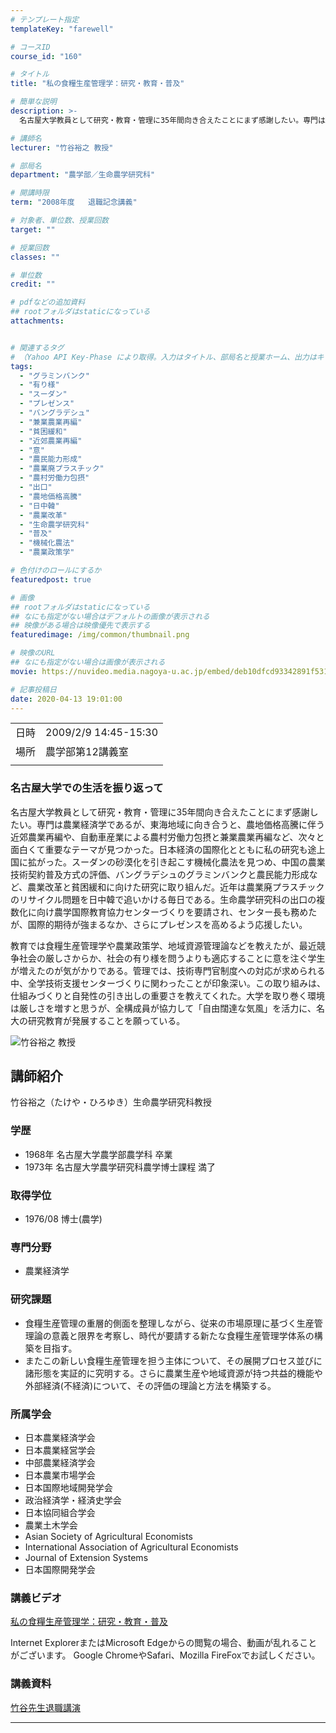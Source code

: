 ```yaml
---
# テンプレート指定
templateKey: "farewell"

# コースID
course_id: "160"

# タイトル
title: "私の食糧生産管理学：研究・教育・普及"

# 簡単な説明
description: >-
  名古屋大学教員として研究・教育・管理に35年間向き合えたことにまず感謝したい。専門は農業経済学であるが、東海地域に向き合うと、農地価格高騰に伴う近郊農業再編や、自動車産業による農村労働力包摂と兼業農業再編など、次々と面白くて重要なテーマが見つかった。日本経済の国際化とともに私の研究も途上国に拡がった。スーダンの砂漠化を引き起こす機械化農法を見つめ、中国の農業技術契約普及方式の評価、バングラデシ ....

# 講師名
lecturer: "竹谷裕之 教授"

# 部局名
department: "農学部／生命農学研究科"

# 開講時限
term: "2008年度	退職記念講義"

# 対象者、単位数、授業回数
target: ""

# 授業回数
classes: ""

# 単位数
credit: ""

# pdfなどの追加資料
## rootフォルダはstaticになっている
attachments:


# 関連するタグ
# （Yahoo API Key-Phase により取得。入力はタイトル、部局名と授業ホーム、出力はキーフレーズ（tags））
tags:
  - "グラミンバンク"
  - "有り様"
  - "スーダン"
  - "プレゼンス"
  - "バングラデシュ"
  - "兼業農業再編"
  - "貧困緩和"
  - "近郊農業再編"
  - "意"
  - "農民能力形成"
  - "農業廃プラスチック"
  - "農村労働力包摂"
  - "出口"
  - "農地価格高騰"
  - "日中韓"
  - "農業改革"
  - "生命農学研究科"
  - "普及"
  - "機械化農法"
  - "農業政策学"

# 色付けのロールにするか
featuredpost: true

# 画像
## rootフォルダはstaticになっている
## なにも指定がない場合はデフォルトの画像が表示される
## 映像がある場合は映像優先で表示する
featuredimage: /img/common/thumbnail.png

# 映像のURL
## なにも指定がない場合は画像が表示される
movie: https://nuvideo.media.nagoya-u.ac.jp/embed/deb10dfcd93342891f531cabbc45f43b838345bd

# 記事投稿日
date: 2020-04-13 19:01:00
---
```


|   |   |
|---|---|
| 日時 | 2009/2/9  14:45-15:30 |
| 場所 | 農学部第12講義室 |
|   |   |


### 名古屋大学での生活を振り返って

名古屋大学教員として研究・教育・管理に35年間向き合えたことにまず感謝したい。専門は農業経済学であるが、東海地域に向き合うと、農地価格高騰に伴う近郊農業再編や、自動車産業による農村労働力包摂と兼業農業再編など、次々と面白くて重要なテーマが見つかった。日本経済の国際化とともに私の研究も途上国に拡がった。スーダンの砂漠化を引き起こす機械化農法を見つめ、中国の農業技術契約普及方式の評価、バングラデシュのグラミンバンクと農民能力形成など、農業改革と貧困緩和に向けた研究に取り組んだ。近年は農業廃プラスチックのリサイクル問題を日中韓で追いかける毎日である。生命農学研究科の出口の複数化に向け農学国際教育協力センターづくりを要請され、センター長も務めたが、国際的期待が強まるなか、さらにプレゼンスを高めるよう応援したい。

教育では食糧生産管理学や農業政策学、地域資源管理論などを教えたが、最近競争社会の厳しさからか、社会の有り様を問うよりも適応することに意を注ぐ学生が増えたのが気がかりである。管理では、技術専門官制度への対応が求められる中、全学技術支援センターづくりに関わったことが印象深い。この取り組みは、仕組みづくりと自発性の引き出しの重要さを教えてくれた。大学を取り巻く環境は厳しさを増すと思うが、全構成員が協力して「自由闊達な気風」を活力に、名大の研究教育が発展することを願っている。



![竹谷裕之 教授](https://ocw.nagoya-u.jp/files/160/s_takeya.jpg) 
## 講師紹介

竹谷裕之（たけや・ひろゆき）生命農学研究科教授

### 学歴

* 1968年 名古屋大学農学部農学科 卒業
* 1973年 名古屋大学農学研究科農学博士課程 満了

### 取得学位

* 1976/08 博士(農学)

### 専門分野

* 農業経済学

### 研究課題

* 食糧生産管理の重層的側面を整理しながら、従来の市場原理に基づく生産管理論の意義と限界を考察し、時代が要請する新たな食糧生産管理学体系の構築を目指す。
* またこの新しい食糧生産管理を担う主体について、その展開プロセス並びに諸形態を実証的に究明する。さらに農業生産や地域資源が持つ共益的機能や外部経済(不経済)について、その評価の理論と方法を構築する。

### 所属学会

* 日本農業経済学会
* 日本農業経営学会
* 中部農業経済学会
* 日本農業市場学会
* 日本国際地域開発学会
* 政治経済学・経済史学会
* 日本協同組合学会
* 農業土木学会
* Asian Society of Agricultural Economists
* International Association of Agricultural Economists
* Journal of Extension Systems
* 日本国際開発学会


### 講義ビデオ

[私の食糧生産管理学：研究・教育・普及](https://nuvideo.media.nagoya-u.ac.jp/embed/ded583cf0d5b83bed3407310cf0c46d338100ff1)

Internet ExplorerまたはMicrosoft Edgeからの閲覧の場合、動画が乱れることがございます。
Google ChromeやSafari、Mozilla FireFoxでお試しください。


### 講義資料

[竹谷先生退職講演](https://ocw.nagoya-u.jp/files/160/takeya.pdf) 

-----